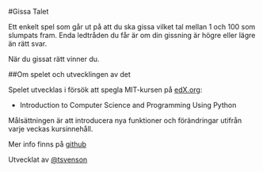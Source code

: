#Gissa Talet

Ett enkelt spel som går ut på att du ska gissa vilket tal mellan 1 och 100
som slumpats fram. Enda ledtråden du får är om din gissning är högre eller
lägre än rätt svar.

När du gissat rätt vinner du.

##Om spelet och utvecklingen av det

Spelet utvecklas i försök att spegla MIT-kursen på [edX.org](https://edx.org):

- Introduction to Computer Science and Programming Using Python

Målsättningen är att introducera nya funktioner och förändringar utifrån
varje veckas kursinnehåll.

Mer info finns på [github](https://github.com/tsvenson/gissa_talet)

Utvecklat av [@tsvenson](https://github.com/tsvenson)

